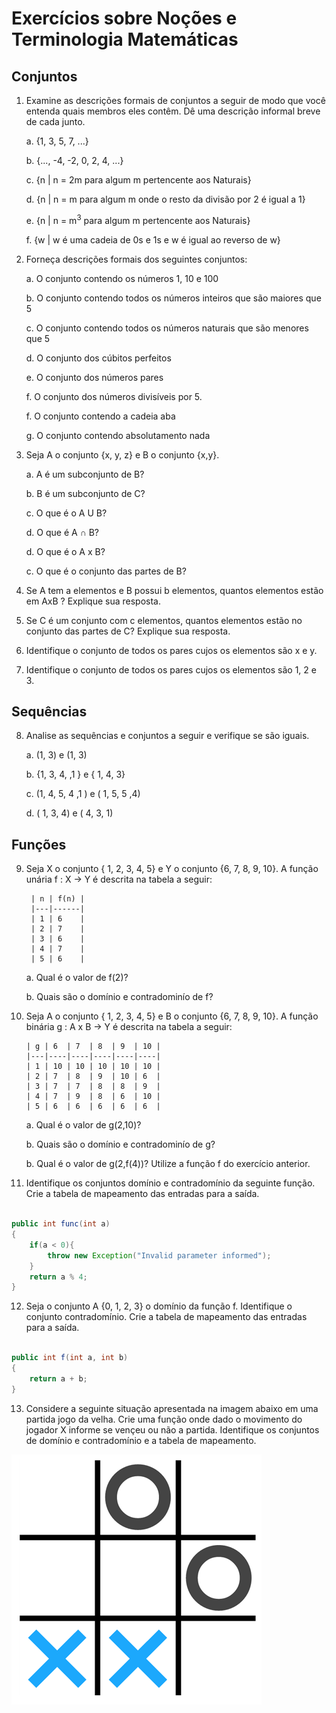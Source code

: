 # Exercícios sobre Noções e Terminologia Matemáticas 

## Conjuntos

1. Examine as descrições formais de conjuntos a seguir de modo que você entenda quais membros eles contêm. Dê uma descrição informal breve de cada junto.

    a. {1, 3, 5, 7, ...}

    b. {..., -4, -2, 0, 2, 4, ...}

    c. {n | n = 2m  para algum m pertencente aos Naturais}

    d. {n | n = m   para algum m onde o resto  da divisão por 2 é igual a 1}

    e. {n | n = m<sup>3</sup>   para algum m pertencente aos Naturais}

    f. {w | w é uma cadeia de 0s e 1s e w é igual ao reverso de w}


2. Forneça descrições formais dos seguintes conjuntos:

    a. O conjunto contendo os números 1, 10 e 100

    b. O conjunto contendo todos os números inteiros que são maiores que 5

    c. O conjunto contendo todos os números naturais que são menores que 5

    d. O conjunto dos cúbitos perfeitos

    e. O conjunto dos números pares

    f. O conjunto dos números divisíveis por 5.

    f. O conjunto contendo a cadeia aba

    g. O conjunto contendo absolutamento nada

3. Seja A o conjunto {x, y, z} e B o conjunto {x,y}.

    a. A é um subconjunto de B?

    b. B é um subconjunto de C?

    c. O que é o A U B?

    d. O que é A ∩ B?

    d. O que é o A x B?

    c. O que é o conjunto das partes de B?

4. Se A tem a elementos e B possui b elementos, quantos elementos estão em AxB ? Explique sua resposta.

5. Se C é um conjunto com c elementos, quantos elementos estão no conjunto das partes de C? Explique sua resposta.

6. Identifique o conjunto de todos os pares cujos os elementos são x e y.

7. Identifique o conjunto de todos os pares cujos os elementos são 1, 2 e 3.

## Sequências

8. Analise as sequências e conjuntos a seguir e verifique se são iguais.


    a. (1, 3)  e (1, 3)

    b. {1, 3, 4, ,1 } e { 1, 4, 3}

    c. (1, 4, 5, 4 ,1 ) e ( 1, 5, 5 ,4)
    
    d. ( 1, 3, 4) e ( 4, 3, 1)

## Funções

9. Seja X o conjunto { 1, 2, 3, 4, 5} e Y o conjunto {6, 7, 8, 9, 10}. A função unária f : X → Y é descrita na tabela a seguir:

        | n | f(n) |
        |---|------|
        | 1 | 6    |
        | 2 | 7    |
        | 3 | 6    |
        | 4 | 7    |
        | 5 | 6    |

    a. Qual é o valor de f(2)?

    b. Quais são o domínio e contradominío de f? 
10. Seja A o conjunto { 1, 2, 3, 4, 5} e B o conjunto {6, 7, 8, 9, 10}. A função binária g : A x B → Y é descrita na tabela a seguir:

        | g | 6  | 7  | 8  | 9  | 10 |
        |---|----|----|----|----|----|
        | 1 | 10 | 10 | 10 | 10 | 10 |
        | 2 | 7  | 8  | 9  | 10 | 6  |
        | 3 | 7  | 7  | 8  | 8  | 9  |
        | 4 | 7  | 9  | 8  | 6  | 10 |
        | 5 | 6  | 6  | 6  | 6  | 6  |

    a. Qual é o valor de g(2,10)?

    b. Quais são o domínio e contradominío de g? 

    b. Qual é o valor de g(2,f(4))? Utilize a função f do exercício anterior.

11. Identifique os conjuntos domínio e contradomínio da seguinte função. Crie a tabela de mapeamento das entradas para a saída.

```java

public int func(int a)
{
    if(a < 0){
        throw new Exception("Invalid parameter informed");
    }
    return a % 4;
}

```

12. Seja o conjunto A {0, 1, 2, 3} o domínio da função f. Identifique o conjunto contradomínio. Crie a tabela de mapeamento das entradas para a saída.

```java

public int f(int a, int b)
{
    return a + b;
}

```

13. Considere a seguinte situação apresentada na imagem abaixo em uma partida jogo da velha. Crie uma função onde dado o movimento do jogador X informe se vençeu ou não a partida. Identifique os conjuntos de domínio e contradomínio e a tabela de mapeamento.

 ![alt text](/assets/tic_tac_toe.gif)
